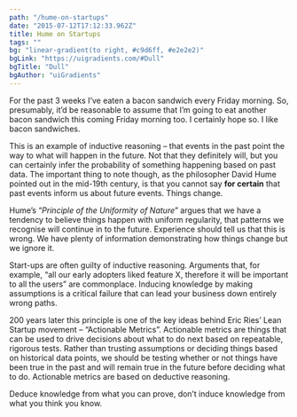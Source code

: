 ```yaml
---
path: "/hume-on-startups"
date: "2015-07-12T17:12:33.962Z"
title: Hume on Startups
tags: ""
bg: "linear-gradient(to right, #c9d6ff, #e2e2e2)"
bgLink: "https://uigradients.com/#Dull"
bgTitle: "Dull"
bgAuthor: "uiGradients"
---
```

For the past 3 weeks I’ve eaten a bacon sandwich every Friday morning. So, presumably, it’d be reasonable to assume that I’m going to eat another bacon sandwich this coming Friday morning too. I certainly hope so. I like bacon sandwiches.

This is an example of inductive reasoning – that events in the past point the way to what will happen in the future. Not that they definitely will, but you can certainly infer the probability of something happening based on past data. The important thing to note though, as the philosopher David Hume pointed out in the mid-19th century, is that you cannot say **for certain** that past events inform us about future events. Things change.

Hume’s “*Principle of the Uniformity of Nature*” argues that we have a tendency to believe things happen with uniform regularity, that patterns we recognise will continue in to the future. Experience should tell us that this is wrong. We have plenty of information demonstrating how things change but we ignore it.

Start-ups are often guilty of inductive reasoning. Arguments that, for example, “all our early adopters liked feature X, therefore it will be important to all the users” are commonplace. Inducing knowledge by making assumptions is a critical failure that can lead your business down entirely wrong paths.

200 years later this principle is one of the key ideas behind Eric Ries’ Lean Startup movement – “Actionable Metrics”. Actionable metrics are things that can be used to drive decisions about what to do next based on repeatable, rigorous tests. Rather than trusting assumptions or deciding things based on historical data points, we should be testing whether or not things have been true in the past and will remain true in the future before deciding what to do. Actionable metrics are based on deductive reasoning.

Deduce knowledge from what you can prove, don’t induce knowledge from what you think you know.